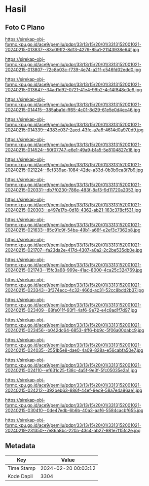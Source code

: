 # Hasil

## Foto C Plano

https://sirekap-obj-formc.kpu.go.id/ace9/pemilu/pdpr/33/13/15/20/01/3313152001021-20240215-013837--83c09ff2-8d13-4279-85a1-21143938e64f.jpg

https://sirekap-obj-formc.kpu.go.id/ace9/pemilu/pdpr/33/13/15/20/01/3313152001021-20240215-013807--72c8b03c-f739-4e74-a21f-c546fd02edd0.jpg

https://sirekap-obj-formc.kpu.go.id/ace9/pemilu/pdpr/33/13/15/20/01/3313152001021-20240215-013647--34ad1d92-0721-41e4-99b2-4c14f848c0e9.jpg

https://sirekap-obj-formc.kpu.go.id/ace9/pemilu/pdpr/33/13/15/20/01/3313152001021-20240215-014415--385aba1d-ff65-4c01-8d29-61e5e0d4ec46.jpg

https://sirekap-obj-formc.kpu.go.id/ace9/pemilu/pdpr/33/13/15/20/01/3313152001021-20240215-014339--4383e037-2aed-43fe-a7a6-4614d0a970d9.jpg

https://sirekap-obj-formc.kpu.go.id/ace9/pemilu/pdpr/33/13/15/20/01/3313152001021-20240215-014524--50f07747-e6e1-49a9-b1a5-5e8104827c18.jpg

https://sirekap-obj-formc.kpu.go.id/ace9/pemilu/pdpr/33/13/15/20/01/3313152001021-20240215-021224--6cf339ac-1084-42de-a33d-0b3b9ca3f7b9.jpg

https://sirekap-obj-formc.kpu.go.id/ace9/pemilu/pdpr/33/13/15/20/01/3313152001021-20240215-020331--db7f0230-786e-483f-8af3-9d11720a2053.jpg

https://sirekap-obj-formc.kpu.go.id/ace9/pemilu/pdpr/33/13/15/20/01/3313152001021-20240215-020303--e497e17b-0d18-4362-ab21-163c378cf531.jpg

https://sirekap-obj-formc.kpu.go.id/ace9/pemilu/pdpr/33/13/15/20/01/3313152001021-20240215-021633--85c91c9f-54ba-49b1-a66f-e2ef3c7362b8.jpg

https://sirekap-obj-formc.kpu.go.id/ace9/pemilu/pdpr/33/13/15/20/01/3313152001021-20240215-021707--fa23da2e-417d-4307-a0a2-2c2be535db0e.jpg

https://sirekap-obj-formc.kpu.go.id/ace9/pemilu/pdpr/33/13/15/20/01/3313152001021-20240215-021743--15fc3a68-999e-41ac-8000-4ca25c324769.jpg

https://sirekap-obj-formc.kpu.go.id/ace9/pemilu/pdpr/33/13/15/20/01/3313152001021-20240215-023343--3f374ecc-4c32-466d-ac31-52cc8bdd2b37.jpg

https://sirekap-obj-formc.kpu.go.id/ace9/pemilu/pdpr/33/13/15/20/01/3313152001021-20240215-023409--68fe011f-93f1-4af6-9e72-e4c8ad1f7d97.jpg

https://sirekap-obj-formc.kpu.go.id/ace9/pemilu/pdpr/33/13/15/20/01/3313152001021-20240215-023456--b042dc64-6853-4ff6-bb9c-5f06a00dabc9.jpg

https://sirekap-obj-formc.kpu.go.id/ace9/pemilu/pdpr/33/13/15/20/01/3313152001021-20240215-024035--2551b5e8-dae0-4a09-828a-e56cabfa50e7.jpg

https://sirekap-obj-formc.kpu.go.id/ace9/pemilu/pdpr/33/13/15/20/01/3313152001021-20240215-024110--ef631c25-f38c-4a5f-9e3f-5fc05035e2a1.jpg

https://sirekap-obj-formc.kpu.go.id/ace9/pemilu/pdpr/33/13/15/20/01/3313152001021-20240215-024212--392beb63-886f-44ef-9ec9-58a7e4a96ae1.jpg

https://sirekap-obj-formc.kpu.go.id/ace9/pemilu/pdpr/33/13/15/20/01/3313152001021-20240215-030410--0de47edb-6b6b-40a3-aaf6-5584cacbf655.jpg

https://sirekap-obj-formc.kpu.go.id/ace9/pemilu/pdpr/33/13/15/20/01/3313152001021-20240219-231350--7e86a8bc-220a-43c4-ab27-981e7f15fc2e.jpg


## Metadata

| Key        | Value               |
| ---------- | ------------------- |
| Time Stamp | 2024-02-20 00:03:12 |
| Kode Dapil | 3304                |



